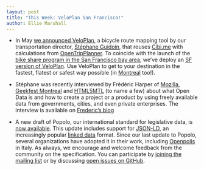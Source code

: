 ```yaml
---
layout: post
title: "This Week: VeloPlan San Francisco!"
author: Ellie Marshall
---
```

- In May [we announced VeloPlan](http://blog.opennorth.ca/2013/05/10/this-week-in-open-government/), a bicycle route mapping tool by our transportation director, [Stéphane Guidoin](http://www.opennorth.ca/team), that reuses [Cibi.me](http://cibi.me) with calculations from [OpenTripPlanner](https://github.com/openplans/OpenTripPlanner/wiki). To coincide with the launch of the [bike share program in the San Francisco bay area](http://bayareabikeshare.com/), we’ve deploy an [SF version of VeloPlan](http://sf.veloplan.net/). Use VeloPlan to get to your destination in the fastest, flatest or safest way possible (in [Montreal](http://veloplan.net/) too!).

- Stéphane was recently interviewed by Frédéric Harper of [Mozilla](http://www.mozilla.com), [Geekfest Montreal](http://geekfestmtl.com/) and [HTML5MTL](http://www.meetup.com/HTML5mtl/) (to name a few) about what Open Data is and how to create a project or a product by using freely available data from governments, cities, and even private enterprises. The interview is available on [Frederic’s blog](http://outofcomfortzone.net/2013/08/26/make-web-war-tv-open-data-stephane-guidoin/)

- A new draft of Popolo, our international standard for legislative data, is [now available](http://www.popoloproject.com). This update includes support for [JSON-LD](http://json-ld.org/), an increasingly popular [linked data](http://en.wikipedia.org/wiki/Linked_data) format. Since our last update to Popolo, several organizations have adopted it in their work, including [Openpolis](http://www.openpolis.it/) in Italy. As always, we encourage and welcome feedback from the community on the specification. You can participate by [joining the mailing list](http://lists.w3.org/Archives/Public/public-opengov/) or by discussing [open issues on GitHub](https://github.com/opennorth/popolo-spec/issues).

